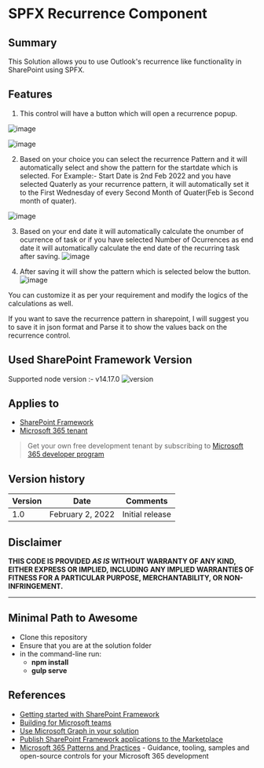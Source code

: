 # SPFX Recurrence Component

## Summary

This Solution allows you to use Outlook's recurrence like functionality in SharePoint using SPFX.

## Features

1. This control will have a button which will open a recurrence popup.

![image](https://user-images.githubusercontent.com/89851958/152210682-24685c17-bab3-4163-9bdb-4d8aa2dccd7f.png)

![image](https://user-images.githubusercontent.com/89851958/152210912-2c4175ac-d446-4d07-a9c0-df8ce1d1a4e5.png)

2. Based on your choice you can select the recurrence Pattern and it will automatically select and show the pattern for the startdate which is selected.
For Example:- Start Date is 2nd Feb 2022 and you have selected Quaterly as your recurrence pattern, it will automatically set it to the First Wednesday of every Second Month of Quater(Feb is Second month of quater).

![image](https://user-images.githubusercontent.com/89851958/152211668-3b292f1c-db79-46a7-9f5b-aea4daacf5b2.png)

3. Based on your end date it will automatically calculate the onumber of ocurrence of task or if you have selected Number of Ocurrences as end date it will automatically calculate the end date of the recurring task after saving.
![image](https://user-images.githubusercontent.com/89851958/152212092-3de137fb-dbc4-43ac-b74e-cbd2b0dd5c4b.png)

4. After saving it will show the pattern which is selected below the button.
![image](https://user-images.githubusercontent.com/89851958/152212183-fc24fb4d-4828-4914-a401-6e6210a58f07.png)


You can customize it as per your requirement and modify the logics of the calculations as well.

If you want to save the recurrence pattern in sharepoint, I will suggest you to save it in json format and Parse it to show the values back on the recurrence control.

## Used SharePoint Framework Version

Supported node version :- v14.17.0
![version](https://img.shields.io/npm/v/@microsoft/sp-component-base/latest?color=green)

## Applies to

- [SharePoint Framework](https://aka.ms/spfx)
- [Microsoft 365 tenant](https://docs.microsoft.com/en-us/sharepoint/dev/spfx/set-up-your-developer-tenant)

> Get your own free development tenant by subscribing to [Microsoft 365 developer program](http://aka.ms/o365devprogram)

## Version history

Version|Date|Comments
-------|----|--------
1.0|February 2, 2022|Initial release

## Disclaimer

**THIS CODE IS PROVIDED *AS IS* WITHOUT WARRANTY OF ANY KIND, EITHER EXPRESS OR IMPLIED, INCLUDING ANY IMPLIED WARRANTIES OF FITNESS FOR A PARTICULAR PURPOSE, MERCHANTABILITY, OR NON-INFRINGEMENT.**

---

## Minimal Path to Awesome

- Clone this repository
- Ensure that you are at the solution folder
- in the command-line run:
  - **npm install**
  - **gulp serve**


## References

- [Getting started with SharePoint Framework](https://docs.microsoft.com/en-us/sharepoint/dev/spfx/set-up-your-developer-tenant)
- [Building for Microsoft teams](https://docs.microsoft.com/en-us/sharepoint/dev/spfx/build-for-teams-overview)
- [Use Microsoft Graph in your solution](https://docs.microsoft.com/en-us/sharepoint/dev/spfx/web-parts/get-started/using-microsoft-graph-apis)
- [Publish SharePoint Framework applications to the Marketplace](https://docs.microsoft.com/en-us/sharepoint/dev/spfx/publish-to-marketplace-overview)
- [Microsoft 365 Patterns and Practices](https://aka.ms/m365pnp) - Guidance, tooling, samples and open-source controls for your Microsoft 365 development
